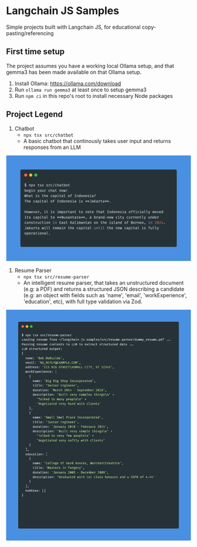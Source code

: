 # Langchain JS Samples
Simple projects built with Langchain JS, for educational copy-pasting/referencing

## First time setup
The project assumes you have a working local Ollama setup, and that gemma3 has been made available on that Ollama setup.

1. Install Ollama: https://ollama.com/download
2. Run `ollama run gemma3` at least once to setup gemma3
3. Run `npm ci` in this repo's root to install necessary Node packages

## Project Legend
1. Chatbot
   - `npx tsx src/chatbot`
   - A basic chatbot that continously takes user input and returns responses from an LLM
<img src="src/chatbot/promo.png">

1. Resume Parser
   - `npx tsx src/resume-parser`
   -  An intelligent resume parser, that takes an unstructured document (e.g: a PDF) and returns a structured JSON describing a candidate (e.g: an object with fields such as 'name', 'email', 'workExperience', 'education', etc), with full type validation via Zod.
<img src="src/resume-parser/promo.png">
